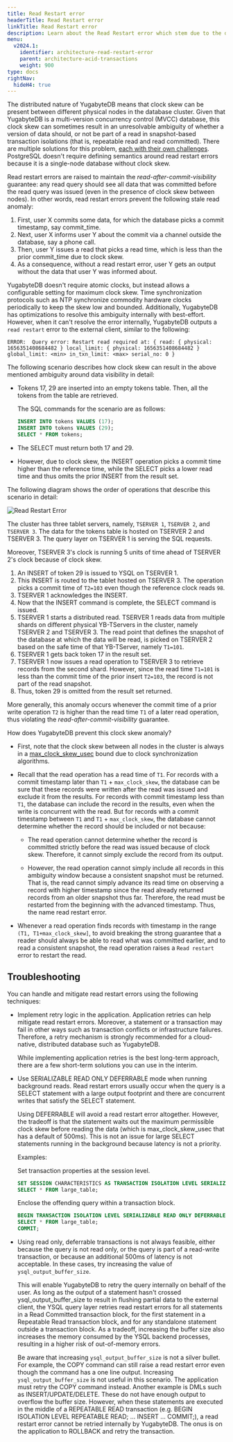 ```yaml
---
title: Read Restart error
headerTitle: Read Restart error
linkTitle: Read Restart error
description: Learn about the Read Restart error which stem due to the data distribution across more than one node.
menu:
  v2024.1:
    identifier: architecture-read-restart-error
    parent: architecture-acid-transactions
    weight: 900
type: docs
rightNav:
  hideH4: true
---
```


The distributed nature of YugabyteDB means that clock skew can be present between different physical nodes in the database cluster. Given that YugabyteDB is a multi-version concurrency control (MVCC) database, this clock skew can sometimes result in an unresolvable ambiguity of whether a version of data should, or not be part of a read in snapshot-based transaction isolations (that is, repeatable read and read committed). There are multiple solutions for this problem, [each with their own challenges](https://www.yugabyte.com/blog/evolving-clock-sync-for-distributed-databases/). PostgreSQL doesn't require defining semantics around read restart errors because it is a single-node database without clock skew.

Read restart errors are raised to maintain the _read-after-commit-visibility_ guarantee: any read query should see all data that was committed before the read query was issued (even in the presence of clock skew between nodes). In other words, read restart errors prevent the following stale read anomaly:
1. First, user X commits some data, for which the database picks a commit timestamp, say commit_time.
2. Next, user X informs user Y about the commit via a channel outside the database, say a phone call.
3. Then, user Y issues a read that picks a read time, which is less than the prior commit_time due to clock skew.
4. As a consequence, without a read restart error, user Y gets an output without the data that user Y was informed about.

YugabyteDB doesn't require atomic clocks, but instead allows a configurable setting for maximum clock skew. Time synchronization protocols such as NTP synchronize commodity hardware clocks periodically to keep the skew low and bounded. Additionally, YugabyteDB has optimizations to resolve this ambiguity internally with best-effort. However, when it can't resolve the error internally, YugabyteDB outputs a `read restart` error to the external client, similar to the following:

```output
ERROR:  Query error: Restart read required at: { read: { physical: 1656351408684482 } local_limit: { physical: 1656351408684482 } global_limit: <min> in_txn_limit: <max> serial_no: 0 }
```

The following scenario describes how clock skew can result in the above mentioned ambiguity around data visibility in detail:

* Tokens 17, 29 are inserted into an empty tokens table. Then, all the tokens from the table are retrieved.

  The SQL commands for the scenario are as follows:
  ```sql
  INSERT INTO tokens VALUES (17);
  INSERT INTO tokens VALUES (29);
  SELECT * FROM tokens;
  ```
* The SELECT must return both 17 and 29.
* However, due to clock skew, the INSERT operation picks a commit time higher than the reference time, while the SELECT picks a lower read time and thus omits the prior INSERT from the result set.

The following diagram shows the order of operations that describe this scenario in detail:

  ![Read Restart Error](/images/architecture/txn/read_restart_error.png)

  The cluster has three tablet servers, namely, `TSERVER 1`, `TSERVER 2`, and `TSERVER 3`. The data for the tokens table is hosted on TSERVER 2 and TSERVER 3. The query layer on TSERVER 1 is serving the SQL requests.

  Moreover, TSERVER 3's clock is running 5 units of time ahead of TSERVER 2's clock because of clock skew.

1. An INSERT of token 29 is issued to YSQL on TSERVER 1.
2. This INSERT is routed to the tablet hosted on TSERVER 3. The operation picks a commit time of `T2=103` even though the reference clock reads `98`.
3. TSERVER 1 acknowledges the INSERT.
4. Now that the INSERT command is complete, the SELECT command is issued.
5. TSERVER 1 starts a distributed read. TSERVER 1 reads data from multiple shards on different physical YB-TServers in the cluster, namely TSERVER 2 and TSERVER 3. The read point that defines the snapshot of the database at which the data will be read, is picked on TSERVER 2 based on the safe time of that YB-TServer, namely `T1=101`.
6. TSERVER 1 gets back token 17 in the result set.
7. TSERVER 1 now issues a read operation to TSERVER 3 to retrieve records from the second shard. However, since the read time `T1=101` is less than the commit time of the prior insert `T2=103`, the record is not part of the read snapshot.
8. Thus, token 29 is omitted from the result set returned.

  More generally, this anomaly occurs whenever the commit time of a prior write operation `T2` is higher than the read time `T1` of a later read operation, thus violating the _read-after-commit-visibility_ guarantee.

How does YugabyteDB prevent this clock skew anomaly?

* First, note that the clock skew between all nodes in the cluster is always in a [max_clock_skew_usec](../../../reference/configuration/yb-tserver/#max-clock-skew-usec) bound due to clock synchronization algorithms.
* Recall that the read operation has a read time of `T1`. For records with a commit timestamp later than `T1` + `max_clock_skew`, the database can be sure that these records were written after the read was issued and exclude it from the results. For records with commit timestamp less than `T1`, the database can include the record in the results, even when the write is concurrent with the read. But for records with a commit timestamp between `T1` and `T1` + `max_clock_skew`, the database cannot determine whether the record should be included or not because:

  * The read operation cannot determine whether the record is committed strictly before the read was issued because of clock skew. Therefore, it cannot simply exclude the record from its output.

  * However, the read operation cannot simply include all records in this ambiguity window because a consistent snapshot must be returned. That is, the read cannot simply advance its read time on observing a record with higher timestamp since the read already returned records from an older snapshot thus far. Therefore, the read must be restarted from the beginning with the advanced timestamp. Thus, the name read restart error.

* Whenever a read operation finds records with timestamp in the range `(T1, T1+max_clock_skew]`, to avoid breaking the strong guarantee that a reader should always be able to read what was committed earlier, and to read a consistent snapshot, the read operation raises a `Read restart` error to restart the read.

## Troubleshooting

You can handle and mitigate read restart errors using the following techniques:

- Implement retry logic in the application. Application retries can help mitigate read restart errors. Moreover, a statement or a transaction may fail in other ways such as transaction conflicts or infrastructure failures. Therefore, a retry mechanism is strongly recommended for a cloud-native, distributed database such as YugabyteDB.

  While implementing application retries is the best long-term approach, there are a few short-term solutions you can use in the interim.
- Use SERIALIZABLE READ ONLY DEFERRABLE mode when running background reads. Read restart errors usually occur when the query is a SELECT statement with a large output footprint and there are concurrent writes that satisfy the SELECT statement.

  Using DEFERRABLE will avoid a read restart error altogether. However, the tradeoff is that the statement waits out the maximum permissible clock skew before reading the data (which is max_clock_skew_usec that has a default of 500ms). This is not an issue for large SELECT statements running in the background because latency is not a priority.

  Examples:

  Set transaction properties at the session level.
  ```sql
  SET SESSION CHARACTERISTICS AS TRANSACTION ISOLATION LEVEL SERIALIZABLE READ ONLY DEFERRABLE;
  SELECT * FROM large_table;
  ```

  Enclose the offending query within a transaction block.
  ```sql
  BEGIN TRANSACTION ISOLATION LEVEL SERIALIZABLE READ ONLY DEFERRABLE;
  SELECT * FROM large_table;
  COMMIT;
  ```
- Using read only, deferrable transactions is not always feasible, either because the query is not read only, or the query is part of a read-write transaction, or because an additional 500ms of latency is not acceptable. In these cases, try increasing the value of `ysql_output_buffer_size`.

  This will enable YugabyteDB to retry the query internally on behalf of the user. As long as the output of a statement hasn't crossed ysql_output_buffer_size to result in flushing partial data to the external client, the YSQL query layer retries read restart errors for all statements in a Read Committed transaction block, for the first statement in a Repeatable Read transaction block, and for any standalone statement outside a transaction block. As a tradeoff, increasing the buffer size also increases the memory consumed by the YSQL backend processes, resulting in a higher risk of out-of-memory errors.

  Be aware that increasing `ysql_output_buffer_size` is not a silver bullet. For example, the COPY command can still raise a read restart error even though the command has a one line output. Increasing `ysql_output_buffer_size` is not useful in this scenario. The application must retry the COPY command instead. Another example is DMLs such as INSERT/UPDATE/DELETE. These do not have enough output to overflow the buffer size. However, when these statements are executed in the middle of a REPEATABLE READ transaction (e.g. BEGIN ISOLATION LEVEL REPEATABLE READ; ... INSERT ... COMMIT;), a read restart error cannot be retried internally by YugabyteDB. The onus is on the application to ROLLBACK and retry the transaction.
